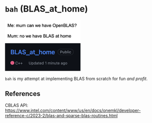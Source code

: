 # `bah` (BLAS_at_home)

<img src="./media/BLAS_at_home.png" width=250>

`bah` is my attempt at implementing BLAS from scratch for fun *and profit*.

## References

CBLAS API: https://www.intel.com/content/www/us/en/docs/onemkl/developer-reference-c/2023-2/blas-and-sparse-blas-routines.html

